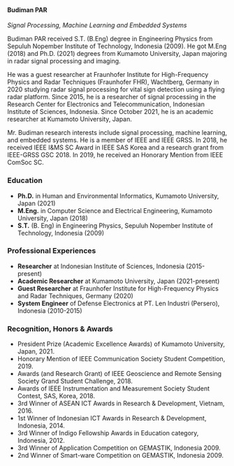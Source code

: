 #### Budiman PAR
_Signal Processing, Machine Learning and Embedded Systems_

Budiman PAR received S.T. (B.Eng) degree in Engineering Physics from Sepuluh Nopember Institute of Technology, Indonesia (2009). He got M.Eng (2018)  and Ph.D. (2021) degrees from Kumamoto University, Japan majoring in radar signal processing and imaging. 

He was a guest researcher at Fraunhofer Institute for High-Frequency Physics and Radar Techniques (Fraunhofer FHR), Wachtberg, Germany in 2020 studying radar signal processing for vital sign detection using a flying radar platform. Since 2015, he is a researcher of signal processing in the Research Center for Electronics and Telecommunication,  Indonesian Institute of Sciences, Indonesia.  Since October 2021, he is an academic researcher at Kumamoto University, Japan.

Mr. Budiman research interests include signal processing, machine learning, and embedded systems. He is a member of IEEE and IEEE GRSS. In 2018, he received IEEE I&MS SC Award in IEEE SAS Korea and a research grant from IEEE-GRSS GSC 2018. In 2019, he received an Honorary Mention from IEEE ComSoc SC.

### Education
- **Ph.D.** in Human and Environmental Informatics, Kumamoto University, Japan (2021)
- **M.Eng.** in Computer Science and Electrical Engineering, Kumamoto University, Japan (2018)
- **S.T.**  (B. Eng) in Engineering Physics, Sepuluh Nopember Institute of Technology, Indonesia (2009) 

### Professional Experiences
- **Researcher** at Indonesian Institute of Sciences, Indonesia (2015-present)
- **Academic Researcher**  at Kumamoto University, Japan (2021-present)
- **Guest Researcher** at Fraunhofer Institute for High-Frequency Physics and Radar Techniques, Germany (2020)
- **System Engineer** of Defense Electronics at PT. Len Industri (Persero), Indonesia (2010-2015)

### Recognition, Honors & Awards 
- President Prize (Academic Excellence Awards) of Kumamoto University, Japan, 2021.
- Honorary Mention of IEEE Communication Society Student Competition, 2019.
- Awards (and Research Grant) of IEEE Geoscience and Remote Sensing Society Grand Student Challenge, 2018.
- Awards of IEEE Instrumentation and Measurement Society Student Contest, SAS, Korea, 2018.
- 3rd Winner of ASEAN ICT Awards in Research & Development, Vietnam, 2016.
- 1st Winner of Indonesian ICT Awards in Research & Development, Indonesia, 2014.
- 3rd Winner of Indigo Fellowship Awards in Education category, Indonesia, 2012.
- 3rd Winner of Application Competition on GEMASTIK, Indonesia 2009.
- 2nd Winner of Smart-ware Competition on GEMASTIK, Indonesia 2009.


